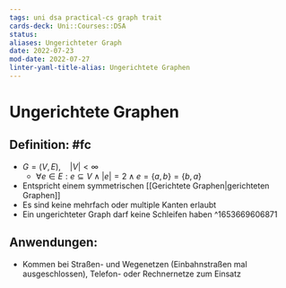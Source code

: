 ```yaml
---
tags: uni dsa practical-cs graph trait 
cards-deck: Uni::Courses::DSA
status: 
aliases: Ungerichteter Graph
date: 2022-07-23
mod-date: 2022-07-27
linter-yaml-title-alias: Ungerichtete Graphen
---
```


# Ungerichtete Graphen

## Definition: #fc
- $G = (V,E), \quad|V| < \infty$
	- $\forall e \in E: e \subseteq V \wedge |e| = 2 \wedge e = \{a,b\} = \{b,a\}$
- Entspricht einem symmetrischen [[Gerichtete Graphen|gerichteten Graphen]]
- Es sind keine mehrfach oder multiple Kanten erlaubt
- Ein ungerichteter Graph darf keine Schleifen haben
^1653669606871

## Anwendungen:
- Kommen bei Straßen- und Wegenetzen (Einbahnstraßen mal ausgeschlossen), Telefon- oder Rechnernetze zum Einsatz
